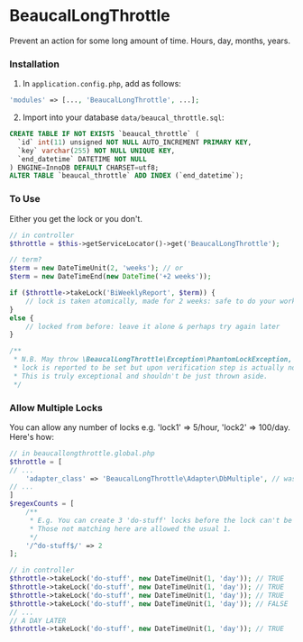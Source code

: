 # BeaucalLongThrottle
Prevent an action for some long amount of time.  Hours, day, months, years.

### Installation
1. In `application.config.php`, add as follows:

```PHP
'modules' => [..., 'BeaucalLongThrottle', ...];
```

2. Import into your database `data/beaucal_throttle.sql`:
```SQL
CREATE TABLE IF NOT EXISTS `beaucal_throttle` (
  `id` int(11) unsigned NOT NULL AUTO_INCREMENT PRIMARY KEY,
  `key` varchar(255) NOT NULL UNIQUE KEY,
  `end_datetime` DATETIME NOT NULL
) ENGINE=InnoDB DEFAULT CHARSET=utf8;
ALTER TABLE `beaucal_throttle` ADD INDEX (`end_datetime`);
```


### To Use

Either you get the lock or you don't.

```PHP
// in controller
$throttle = $this->getServiceLocator()->get('BeaucalLongThrottle');

// term?
$term = new DateTimeUnit(2, 'weeks'); // or
$term = new DateTimeEnd(new DateTime('+2 weeks'));

if ($throttle->takeLock('BiWeeklyReport', $term)) {
    // lock is taken atomically, made for 2 weeks: safe to do your work
}
else {
    // locked from before: leave it alone & perhaps try again later
}

/**
 * N.B. May throw \BeaucalLongThrottle\Exception\PhantomLockException, when
 * lock is reported to be set but upon verification step is actually not.
 * This is truly exceptional and shouldn't be just thrown aside.
 */
```


### Allow Multiple Locks
You can allow any number of locks e.g. 'lock1' => 5/hour, 'lock2' => 100/day.  Here's how:

```PHP
// in beaucallongthrottle.global.php
$throttle = [
// ...
    'adapter_class' => 'BeaucalLongThrottle\Adapter\DbMultiple', // was Adapter\Db
// ...
]
$regexCounts = [
    /**
     * E.g. You can create 3 'do-stuff' locks before the lock can't be taken.
     * Those not matching here are allowed the usual 1.
     */
    '/^do-stuff$/' => 2
];

// in controller
$throttle->takeLock('do-stuff', new DateTimeUnit(1, 'day')); // TRUE
$throttle->takeLock('do-stuff', new DateTimeUnit(1, 'day')); // TRUE
$throttle->takeLock('do-stuff', new DateTimeUnit(1, 'day')); // TRUE
$throttle->takeLock('do-stuff', new DateTimeUnit(1, 'day')); // FALSE
// ...
// A DAY LATER
$throttle->takeLock('do-stuff', new DateTimeUnit(1, 'day')); // TRUE
```
